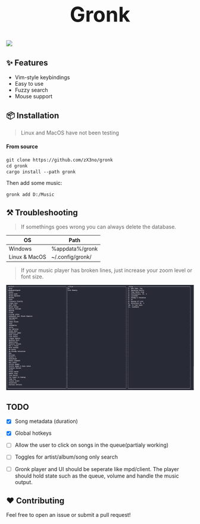 <h1 align="center" style="font-size: 55px">Gronk</h1>
<!-- <p align="center" style="font-size: 30px">A simple terminal music player</p> -->

<div align="center" style="display:inline">
      <img src="media/gronk-2x.gif">
</div>

## ✨ Features
- Vim-style keybindings
- Easy to use
- Fuzzy search
- Mouse support

## 📦 Installation

> Linux and MacOS have not been testing

#### From source

```
git clone https://github.com/zX3no/gronk
cd gronk
cargo install --path gronk
```
Then add some music:
```
gronk add D:/Music
```

## ⚒️ Troubleshooting

> If somethings goes wrong you can always delete the database.

| OS            | Path             |
|---------------|------------------|
| Windows       | %appdata%/gronk  |
| Linux & MacOS | ~/.config/gronk/ |

> If your music player has broken lines, just increase your zoom level or font size.

![](media/broken.png)


## TODO

- [x] Song metadata (duration)

- [x] Global hotkeys

- [ ] Allow the user to click on songs in the queue(partialy working)

- [ ] Toggles for artist/album/song only search

- [ ] Gronk player and UI should be seperate like mpd/client. The player should hold state such as the queue, volume and handle the music output.

## ❤️ Contributing

Feel free to open an issue or submit a pull request!